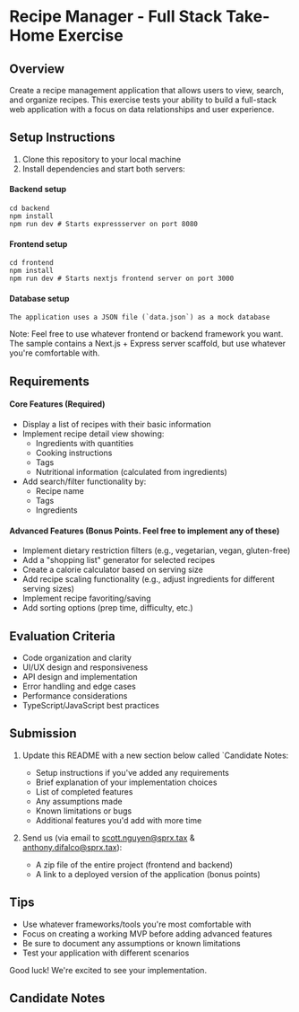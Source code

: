 # Recipe Manager - Full Stack Take-Home Exercise

## Overview
Create a recipe management application that allows users to view, search, and organize recipes. This exercise tests your ability to build a full-stack web application with a focus on data relationships and user experience.

## Setup Instructions
1. Clone this repository to your local machine
2. Install dependencies and start both servers:

#### Backend setup
```
cd backend
npm install
npm run dev # Starts expressserver on port 8080
```

#### Frontend setup
```
cd frontend
npm install
npm run dev # Starts nextjs frontend server on port 3000
```

#### Database setup
```
The application uses a JSON file (`data.json`) as a mock database
```

Note: Feel free to use whatever frontend or backend framework you want. The sample contains a Next.js + Express server scaffold, but use whatever you're comfortable with.

## Requirements

#### Core Features (Required)
- Display a list of recipes with their basic information
- Implement recipe detail view showing:
  - Ingredients with quantities
  - Cooking instructions
  - Tags
  - Nutritional information (calculated from ingredients)
- Add search/filter functionality by:
  - Recipe name
  - Tags
  - Ingredients

#### Advanced Features (Bonus Points. Feel free to implement any of these)
- Implement dietary restriction filters (e.g., vegetarian, vegan, gluten-free)
- Add a "shopping list" generator for selected recipes
- Create a calorie calculator based on serving size
- Add recipe scaling functionality (e.g., adjust ingredients for different serving sizes)
- Implement recipe favoriting/saving
- Add sorting options (prep time, difficulty, etc.)

## Evaluation Criteria
- Code organization and clarity
- UI/UX design and responsiveness
- API design and implementation
- Error handling and edge cases
- Performance considerations
- TypeScript/JavaScript best practices

## Submission
1. Update this README with a new section below called `Candidate Notes:
   - Setup instructions if you've added any requirements
   - Brief explanation of your implementation choices
   - List of completed features
   - Any assumptions made
   - Known limitations or bugs
   - Additional features you'd add with more time
 

2. Send us (via email to scott.nguyen@sprx.tax & anthony.difalco@sprx.tax):
   - A zip file of the entire project (frontend and backend)
   - A link to a deployed version of the application (bonus points)

## Tips
- Use whatever frameworks/tools you're most comfortable with
- Focus on creating a working MVP before adding advanced features
- Be sure to document any assumptions or known limitations
- Test your application with different scenarios

Good luck! We're excited to see your implementation.


## Candidate Notes 


